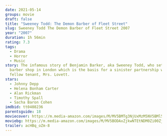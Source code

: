 ```yaml
---
date: 2021-05-14
groups: movie
draft: false
title: "Sweeney Todd: The Demon Barber of Fleet Street"
slug: Sweeney Todd The Demon Barber of Fleet Street 2007
year: "2007"
duration: 1h 56min
rating: 7.3
tags:
  - Drama
  - Horror
  - Music
story: The infamous story of Benjamin Barker, aka Sweeney Todd, who sets up a
  barber shop in London which is the basis for a sinister partnership with his
  fellow tenant, Mrs. Lovett.
stars:
  - Johnny Depp
  - Helena Bonham Carter
  - Alan Rickman
  - Timothy Spall
  - Sacha Baron Cohen
imdbid: tt0408236
parentsguide: 18
moviecover: https://m.media-amazon.com/images/M/MV5BMTg3NjUxMzM5NV5BMl5BanBnXkFtZTcwMzQ1NjQzMw@@._V1_FMjpg_UY863_.jpg
moviebg: https://m.media-amazon.com/images/M/MV5BODAxZjkwNTEtNDM0Zi00ZjM1LTliZDktNTA5NTYyNmU3ZWQxXkEyXkFqcGdeQXVyNjgzNzcwODc@._V1_FMjpg_UX1280_.jpg
trailer: acHBq_oZm-8
---
```

